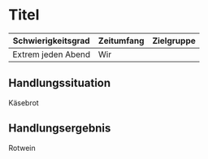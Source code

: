 # Titel

| Schwierigkeitsgrad | Zeitumfang | Zielgruppe |
| ------------------ | ---------- | ---------- |
|     Extrem           jeden Abend|     Wir    |            |

## Handlungssituation
Käsebrot

## Handlungsergebnis
Rotwein

